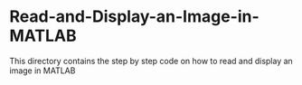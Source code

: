 # Read-and-Display-an-Image-in-MATLAB
This directory contains the step by step code on how to read and display an image in MATLAB

